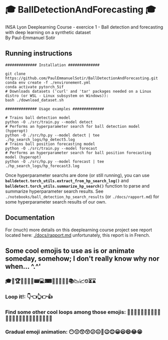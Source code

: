 # 🎓 BallDetectionAndForecasting 🎓

INSA Lyon Deeplearning Course - exercice 1 - Ball detection and forecasting with deep learning on a synthetic dataset  
By Paul-Emmanuel Sotir

## Running instructions

``` shell
############## Installation ##############

git clone https://github.com/PaulEmmanuelSotir/BallDetectionAndForecasting.git
conda env create -f ./environement.yml
conda activate pytorch_5if
# Downloads datasets ('curl' and 'tar' packages needed on a Linux distro (or WSL - Linux subsystem on Windows)):
bash ./download_dataset.sh

############## Usage examples ##############

# Trains ball detection model
python -O ./src/train.py --model detect
# Performs an hyperparameter search for ball detection model (hyperopt)
python -O ./src/hp.py --model detect | tee ./hp_search_logs/hp_detect5.log
# Trains ball position forecasting model
python -O ./src/train.py --model forecast
# Performs an hyperparameter search for ball position forecasting model (hyperopt)
python -O ./src/hp.py --model forecast | tee ./hp_search_logs/hp_forecast3.log
```

Once hyperparameter searchs are done (or still running), you can use __```balldetect.torch_utils.extract_from_hp_search_log()```__ and __```balldetect.torch_utils.summarize_hp_search()```__ function to parse and summarize hyperparameter search results. See ```./notebooks/ball_detection_hp_search_results``` (or ```./docs/rapport.md```) for some hyperparameter search results of our own.

## Documentation

For (much) more details on this deeplearning course project see report located here: [./docs/rapport.md](./docs/rapport.md) unfortunately, this report is in French.

## Some cool emojis to use as is or animate someday, somehow; I don't really know why nor when... \^.^'

### 🎓🏅🏆🎯🧬🔬🧰📟💻⌨💽💾📡🔦💡📚📉📈⏲⏳⌛
### Loop it!: 👇👈👆👉👍
### Find some other cool loops among those emojis: 🙍‍♂️🙎‍♂️🙅‍♂️🙆‍♂️🧏‍♂️💁‍♂️🙋‍♂️🤦‍♂️🤷‍♂️💆‍♂️💇‍♂️🙇‍♂️
### Gradual emoji animation: 😶😗😙😚😕😐🙂😉😊😀😃😄😂😁
